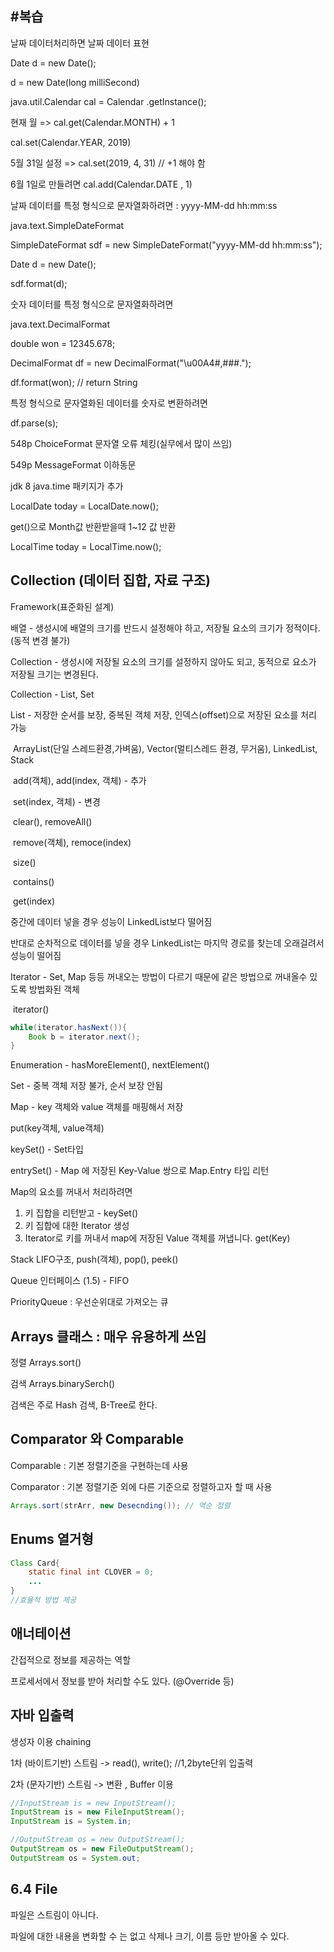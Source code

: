 ## #복습

날짜 데이터처리하면 날짜 데이터 표현

Date d = new Date();

d = new Date(long milliSecond)

java.util.Calendar cal = Calendar .getInstance();

현재 월 => cal.get(Calendar.MONTH) + 1

cal.set(Calendar.YEAR, 2019)

5월 31일 설정 => cal.set(2019, 4, 31) // +1 해야 함

6월 1일로 만들려면 cal.add(Calendar.DATE , 1)



날짜 데이터를 특정 형식으로 문자열화하려면 : yyyy-MM-dd hh:mm:ss

java.text.SimpleDateFormat 

SimpleDateFormat sdf = new SimpleDateFormat("yyyy-MM-dd hh:mm:ss");

Date d = new Date();

sdf.format(d);



숫자 데이터를 특정 형식으로 문자열화하려면

java.text.DecimalFormat

double won = 12345.678;

DecimalFormat df = new DecimalFormat("\u00A4#,###.");  

df.format(won); // return String



특정 형식으로 문자열화된 데이터를 숫자로 변환하려면 

df.parse(s);

548p ChoiceFormat  문자열 오류 체킹(실무에서 많이 쓰임)

549p MessageFormat 이하동문





jdk 8 java.time 패키지가 추가

LocalDate today = LocalDate.now();

get()으로 Month값 반환받을때 1~12 값 반환

LocalTime today = LocalTime.now();





## Collection (데이터 집합, 자료 구조)

Framework(표준화된 설계)



배열 - 생성시에 배열의 크기를 반드시 설정해야 하고, 저장될 요소의 크기가 정적이다. (동적 변경 불가)

Collection - 생성시에 저장될 요소의 크기를 설정하지 않아도 되고, 동적으로 요소가 저장될 크기는 변경된다.



Collection - List, Set

List<Book> - 저장한 순서를 보장, 중복된 객체 저장, 인덱스(offset)으로 저장된 요소를 처리 가능

​		ArrayList(단일 스레드환경,가벼움), Vector(멀티스레드 환경, 무거움), LinkedList, Stack

​		add(객체), add(index, 객체) - 추가

​		set(index, 객체)  - 변경

​		clear(), removeAll()

​		remove(객체), remoce(index)

​		size()

​		contains()

​		get(index)



중간에 데이터 넣을 경우 성능이 LinkedList보다 떨어짐

반대로 순차적으로 데이터를 넣을 경우 LinkedList는 마지막 경로를 찾는데 오래걸려서 성능이 떨어짐



Iterator<Book> - Set, Map 등등 꺼내오는 방법이 다르기 때문에 같은 방법으로 꺼내올수 있도록 방법화된 객체

​		iterator()

```java
while(iterator.hasNext()){
	Book b = iterator.next();
}
```



Enumeration - hasMoreElement(), nextElement()



Set - 중복 객체 저장 불가, 순서 보장 안됨



Map - key 객체와 value 객체를 매핑해서 저장



put(key객체, value객체)

keySet() - Set타입

entrySet() - Map 에 저장된 Key-Value 쌍으로 Map.Entry 타입 리턴



Map의 요소를 꺼내서 처리하려면 

1. 키 집합을 리턴받고 - keySet()
2. 키 집합에 대한 Iterator 생성
3. Iterator로 키를 꺼내서 map에 저장된 Value 객체를 꺼냅니다. get(Key)





Stack LIFO구조, push(객체), pop(), peek()

Queue 인터페이스 (1.5) - FIFO

PriorityQueue : 우선순위대로 가져오는 큐 



## Arrays 클래스 : 매우 유용하게 쓰임



정렬 Arrays.sort()

검색 Arrays.binarySerch()

검색은 주로 Hash 검색, B-Tree로 한다.



## Comparator 와 Comparable

Comparable : 기본 정렬기준을 구현하는데 사용

Comparator : 기본 정렬기준 외에 다른 기준으로 정렬하고자 할 때 사용

```java
Arrays.sort(strArr, new Desecnding()); // 역순 정렬
```



## Enums 열거형



```java
Class Card{
    static final int CLOVER = 0;
    ...
}
//효율적 방법 제공
```



## 애너테이션



간접적으로 정보를 제공하는 역할

프로세서에서 정보를 받아 처리할 수도 있다. (@Override 등)



## 자바 입출력

생성자 이용 chaining

1차 (바이트기반) 스트림 -> read(), write(); 	//1,2byte단위 입출력

2차 (문자기반) 스트림 -> 변환 , Buffer 이용

```java
//InputStream is = new InputStream();
InputStream is = new FileInputStream();
InputStream is = System.in;

//OutputStream os = new OutputStream();
OutputStream os = new FileOutputStream();
OutputStream os = System.out;

```

 

## 6.4 File	

파일은 스트림이 아니다.

파일에 대한 내용을 변화할 수 는 없고 삭제나 크기, 이름 등만 받아올 수 있다.













